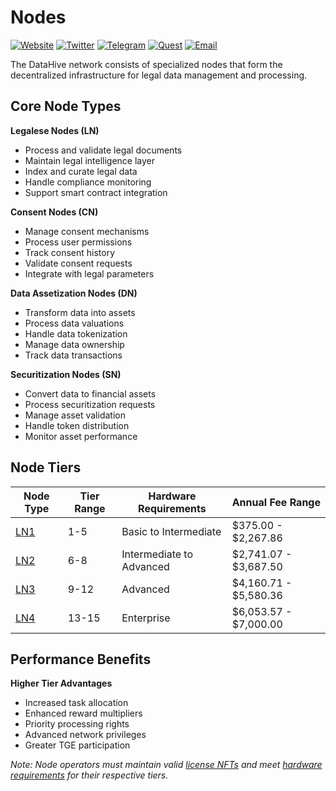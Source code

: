 # Nodes

[![Website](https://img.shields.io/badge/Register-DataHive_Nodes-blue)](https://www.datahive.network/nodes)
[![Twitter](https://img.shields.io/badge/Twitter-DataHive-blue)](https://x.com/getdatahive)
[![Telegram](https://img.shields.io/badge/Telegram-DataHive-blue)](https://t.me/datahiveofficial)
[![Quest](https://img.shields.io/badge/Quest-DataHive-blue)](https://quest.intract.io/project/datahive-h_lpnt)
[![Email](https://img.shields.io/badge/Email-team@datahive.network-blue)](mailto:team@datahive.network)

The DataHive network consists of specialized nodes that form the decentralized infrastructure for legal data management and processing.

## Core Node Types

**Legalese Nodes (LN)**
- Process and validate legal documents
- Maintain legal intelligence layer
- Index and curate legal data
- Handle compliance monitoring
- Support smart contract integration

**Consent Nodes (CN)**
- Manage consent mechanisms
- Process user permissions
- Track consent history
- Validate consent requests
- Integrate with legal parameters

**Data Assetization Nodes (DN)**
- Transform data into assets
- Process data valuations
- Handle data tokenization
- Manage data ownership
- Track data transactions

**Securitization Nodes (SN)**
- Convert data to financial assets
- Process securitization requests
- Manage asset validation
- Handle token distribution
- Monitor asset performance

## Node Tiers

| Node Type | Tier Range | Hardware Requirements | Annual Fee Range |
|-----------|------------|----------------------|------------------|
| [LN1](/docs/onboarding/tiers/ln1.md) | 1-5 | Basic to Intermediate | $375.00 - $2,267.86 |
| [LN2](/docs/onboarding/tiers/ln2.md) | 6-8 | Intermediate to Advanced | $2,741.07 - $3,687.50 |
| [LN3](/docs/onboarding/tiers/ln3.md) | 9-12 | Advanced | $4,160.71 - $5,580.36 |
| [LN4](/docs/onboarding/tiers/ln4.md) | 13-15 | Enterprise | $6,053.57 - $7,000.00 |

## Performance Benefits

**Higher Tier Advantages**
- Increased task allocation
- Enhanced reward multipliers
- Priority processing rights
- Advanced network privileges
- Greater TGE participation

*Note: Node operators must maintain valid [license NFTs](/docs/onboarding/legal/license-nft.md) and meet [hardware requirements](/docs/onboarding/hardware.md) for their respective tiers.*

